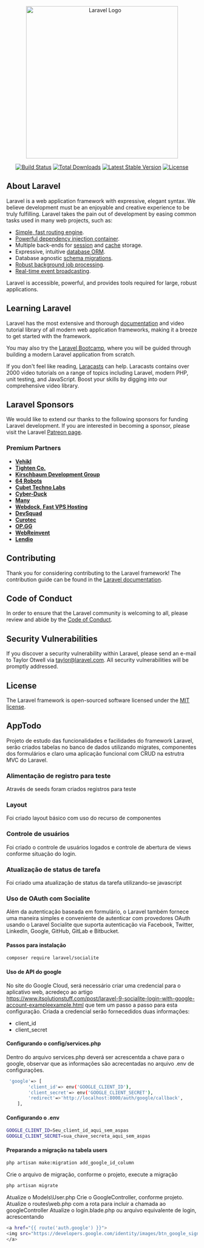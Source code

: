 <p align="center"><a href="https://laravel.com" target="_blank"><img src="https://raw.githubusercontent.com/laravel/art/master/logo-lockup/5%20SVG/2%20CMYK/1%20Full%20Color/laravel-logolockup-cmyk-red.svg" width="400" alt="Laravel Logo"></a></p>

<p align="center">
<a href="https://travis-ci.org/laravel/framework"><img src="https://travis-ci.org/laravel/framework.svg" alt="Build Status"></a>
<a href="https://packagist.org/packages/laravel/framework"><img src="https://img.shields.io/packagist/dt/laravel/framework" alt="Total Downloads"></a>
<a href="https://packagist.org/packages/laravel/framework"><img src="https://img.shields.io/packagist/v/laravel/framework" alt="Latest Stable Version"></a>
<a href="https://packagist.org/packages/laravel/framework"><img src="https://img.shields.io/packagist/l/laravel/framework" alt="License"></a>
</p>

## About Laravel

Laravel is a web application framework with expressive, elegant syntax. We believe development must be an enjoyable and creative experience to be truly fulfilling. Laravel takes the pain out of development by easing common tasks used in many web projects, such as:

- [Simple, fast routing engine](https://laravel.com/docs/routing).
- [Powerful dependency injection container](https://laravel.com/docs/container).
- Multiple back-ends for [session](https://laravel.com/docs/session) and [cache](https://laravel.com/docs/cache) storage.
- Expressive, intuitive [database ORM](https://laravel.com/docs/eloquent).
- Database agnostic [schema migrations](https://laravel.com/docs/migrations).
- [Robust background job processing](https://laravel.com/docs/queues).
- [Real-time event broadcasting](https://laravel.com/docs/broadcasting).

Laravel is accessible, powerful, and provides tools required for large, robust applications.

## Learning Laravel

Laravel has the most extensive and thorough [documentation](https://laravel.com/docs) and video tutorial library of all modern web application frameworks, making it a breeze to get started with the framework.

You may also try the [Laravel Bootcamp](https://bootcamp.laravel.com), where you will be guided through building a modern Laravel application from scratch.

If you don't feel like reading, [Laracasts](https://laracasts.com) can help. Laracasts contains over 2000 video tutorials on a range of topics including Laravel, modern PHP, unit testing, and JavaScript. Boost your skills by digging into our comprehensive video library.

## Laravel Sponsors

We would like to extend our thanks to the following sponsors for funding Laravel development. If you are interested in becoming a sponsor, please visit the Laravel [Patreon page](https://patreon.com/taylorotwell).

### Premium Partners

- **[Vehikl](https://vehikl.com/)**
- **[Tighten Co.](https://tighten.co)**
- **[Kirschbaum Development Group](https://kirschbaumdevelopment.com)**
- **[64 Robots](https://64robots.com)**
- **[Cubet Techno Labs](https://cubettech.com)**
- **[Cyber-Duck](https://cyber-duck.co.uk)**
- **[Many](https://www.many.co.uk)**
- **[Webdock, Fast VPS Hosting](https://www.webdock.io/en)**
- **[DevSquad](https://devsquad.com)**
- **[Curotec](https://www.curotec.com/services/technologies/laravel/)**
- **[OP.GG](https://op.gg)**
- **[WebReinvent](https://webreinvent.com/?utm_source=laravel&utm_medium=github&utm_campaign=patreon-sponsors)**
- **[Lendio](https://lendio.com)**

## Contributing

Thank you for considering contributing to the Laravel framework! The contribution guide can be found in the [Laravel documentation](https://laravel.com/docs/contributions).

## Code of Conduct

In order to ensure that the Laravel community is welcoming to all, please review and abide by the [Code of Conduct](https://laravel.com/docs/contributions#code-of-conduct).

## Security Vulnerabilities

If you discover a security vulnerability within Laravel, please send an e-mail to Taylor Otwell via [taylor@laravel.com](mailto:taylor@laravel.com). All security vulnerabilities will be promptly addressed.

## License

The Laravel framework is open-sourced software licensed under the [MIT license](https://opensource.org/licenses/MIT).

## AppTodo

Projeto de estudo das funcionalidades e facilidades do framework Laravel, serão criados tabelas no banco de dados utilizando migrates, componentes dos formulários e claro uma aplicação funcional com CRUD na estrutra MVC do Laravel.

### Alimentação de registro para teste
Através de seeds foram criados registros para teste

### Layout
Foi criado layout básico com uso do recurso de componentes

### Controle de usuários
Foi criado o controle de usuários logados e controle de abertura de views conforme situação do login.
### Atualização de status de tarefa
Foi criado uma atualização de status da tarefa utilizando-se javascript

### Uso de OAuth com Socialite
Além da autenticação baseada em formulário, o Laravel também fornece uma maneira simples e conveniente de autenticar com provedores OAuth usando o Laravel Socialite que suporta autenticação via Facebook, Twitter, LinkedIn, Google, GitHub, GitLab e Bitbucket.

#### Passos para instalação
```bash
composer require laravel/socialite
```

#### Uso de API do google
No site do Google Cloud, será necessário criar uma credencial para o aplicativo web,
acredeço ao artigo https://www.itsolutionstuff.com/post/laravel-9-socialite-login-with-google-account-exampleexample.html que tem um passo a passo para esta configuração.
Criada a credencial serão fornecedidos duas informações:
- client_id
- client_secret

#### Configurando o config/services.php
Dentro do arquivo services.php deverá ser acrescentda a chave para o google, observar que as informações são acrecentadas no arquivo .env de configurações.
```bash
 'google'=> [
        'client_id'=> env('GOOGLE_CLIENT_ID'),
        'client_secret'=> env('GOOGLE_CLIENT_SECRET'),
        'redirect'=>'http://localhost:8000/auth/google/callback',
    ],
```
#### Configurando o .env
```bash
GOOGLE_CLIENT_ID=Seu_client_id_aqui_sem_aspas
GOOGLE_CLIENT_SECRET=sua_chave_secreta_aqui_sem_aspas
```
#### Preparando a migração na tabela users
```bash
php artisan make:migration add_google_id_column
```
Crie o arquivo de migração, conforme o projeto, execute a migração
```bash
php artisan migrate
```
Atualize o Models\User.php
Crie o GoogleController, conforme projeto.
Atualize o routes\web.php com a rota para incluir a chamada ao googleController
Atualize o login.blade.php ou arquivo equivalente de login, acrescentando
```bash
<a href="{{ route('auth.google') }}">
<img src="https://developers.google.com/identity/images/btn_google_signin_dark_normal_web.png" style="margin-left: 3em;">
</a>
```


